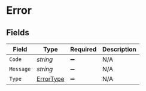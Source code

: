 # Error


## Fields

| Field                                         | Type                                          | Required                                      | Description                                   |
| --------------------------------------------- | --------------------------------------------- | --------------------------------------------- | --------------------------------------------- |
| `Code`                                        | *string*                                      | :heavy_minus_sign:                            | N/A                                           |
| `Message`                                     | *string*                                      | :heavy_minus_sign:                            | N/A                                           |
| `Type`                                        | [ErrorType](../../models/shared/ErrorType.md) | :heavy_minus_sign:                            | N/A                                           |